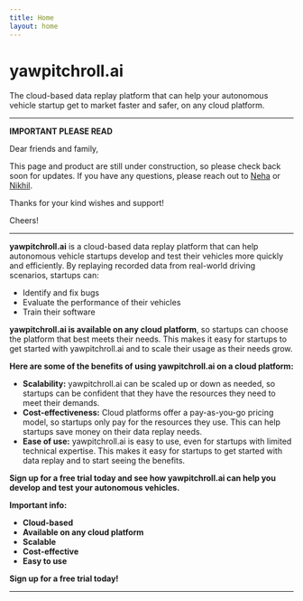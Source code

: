 ```yaml
---
title: Home
layout: home
---
```


# yawpitchroll.ai

The cloud-based data replay platform that can help your autonomous vehicle startup get to market faster and safer, on any cloud platform.

----

**IMPORTANT PLEASE READ**

Dear friends and family,

This page and product are still under construction, so please check back soon for updates. If you have any questions, please reach out to [Neha](mailto:neha@yawpitchroll.ai) or [Nikhil](mailto:nikhil@yawpitchroll.ai).

Thanks for your kind wishes and support!

Cheers!

----
**yawpitchroll.ai** is a cloud-based data replay platform that can help autonomous vehicle startups develop and test their vehicles more quickly and efficiently. By replaying recorded data from real-world driving scenarios, startups can:

* Identify and fix bugs
* Evaluate the performance of their vehicles
* Train their software

**yawpitchroll.ai is available on any cloud platform**, so startups can choose the platform that best meets their needs. This makes it easy for startups to get started with yawpitchroll.ai and to scale their usage as their needs grow.

**Here are some of the benefits of using yawpitchroll.ai on a cloud platform:**

* **Scalability:** yawpitchroll.ai can be scaled up or down as needed, so startups can be confident that they have the resources they need to meet their demands.
* **Cost-effectiveness:** Cloud platforms offer a pay-as-you-go pricing model, so startups only pay for the resources they use. This can help startups save money on their data replay needs.
* **Ease of use:** yawpitchroll.ai is easy to use, even for startups with limited technical expertise. This makes it easy for startups to get started with data replay and to start seeing the benefits.

**Sign up for a free trial today and see how yawpitchroll.ai can help you develop and test your autonomous vehicles.**

**Important info:**

* **Cloud-based**
* **Available on any cloud platform**
* **Scalable**
* **Cost-effective**
* **Easy to use**

**Sign up for a free trial today!**

----
